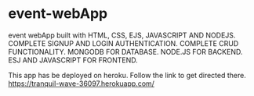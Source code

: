 # event-webApp
event webApp built with HTML, CSS, EJS, JAVASCRIPT AND NODEJS. 
COMPLETE SIGNUP AND LOGIN AUTHENTICATION.
COMPLETE CRUD FUNCTIONALITY.
MONGODB FOR DATABASE.
NODE.JS FOR BACKEND.
ESJ AND JAVASCRIPT FOR FRONTEND.


This app has be deployed on heroku. Follow the link to get directed there.
https://tranquil-wave-36097.herokuapp.com/
